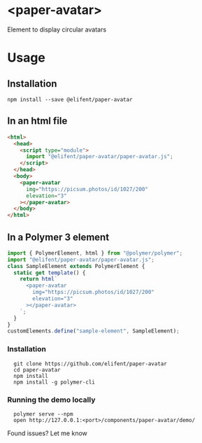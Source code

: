 # \<paper-avatar\>

Element to display circular avatars

# Usage

## Installation

```
npm install --save @elifent/paper-avatar
```

## In an html file

```html
<html>
  <head>
    <script type="module">
      import "@elifent/paper-avatar/paper-avatar.js";
    </script>
  </head>
  <body>
    <paper-avatar
      img="https://picsum.photos/id/1027/200"
      elevation="3"
    ></paper-avatar>
  </body>
</html>
```

## In a Polymer 3 element

```js
import { PolymerElement, html } from "@polymer/polymer";
import "@elifent/paper-avatar/paper-avatar.js";
class SampleElement extends PolymerElement {
  static get template() {
    return html`
      <paper-avatar
        img="https://picsum.photos/id/1027/200"
        elevation="3"
      ></paper-avatar>
    `;
  }
}
customElements.define("sample-element", SampleElement);
```

### Installation

```
  git clone https://github.com/elifent/paper-avatar
  cd paper-avatar
  npm install
  npm install -g polymer-cli
```

### Running the demo locally

```
  polymer serve --npm
  open http://127.0.0.1:<port>/components/paper-avatar/demo/

```

Found issues? Let me know
